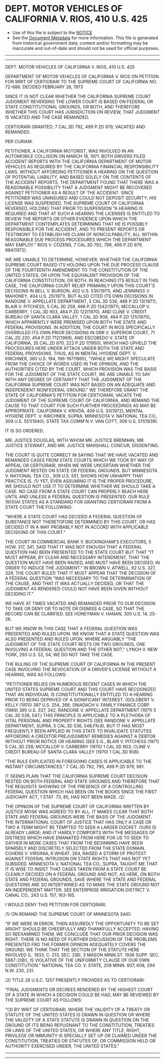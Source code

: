 ---
---

# DEPT. MOTOR VEHICLES OF CALIFORNIA V. RIOS, 410 U.S. 425

* Use of this file is subject to the [NOTICE](https://github.com/publicdocs/notice/blob/master/NOTICE)
* See the [Document Metadata](../../../) for more information.
  This file is generated from historical government data; content and/or formatting may be inaccurate and out-of-date and should not be used for official purposes.

----------
----------

DEPT. MOTOR VEHICLES OF CALIFORNIA V. RIOS, 410 U.S. 425

DEPARTMENT OF MOTOR VEHICLES OF CALIFORNIA V. RIOS ON PETITION FOR WRIT OF CERTIORARI TO THE SUPREME COURT OF CALIFORNIA NO. 72-686.  DECIDED FEBRUARY 26, 1973

SINCE IT IS NOT CLEAR WHETHER THE CALIFORNIA SUPREME COURT JUDGMENT REVERSING THE LOWER COURT IS BASED ON FEDERAL OR STATE CONSTITUTIONAL GROUNDS, OR BOTH, AND THEREFORE WHETHER THIS COURT HAS JURISDICTION ON REVIEW, THAT JUDGMENT IS VACATED AND THE CASE REMANDED.

CERTIORARI GRANTED; 7 CAL.3D 792, 499 P.2D 979, VACATED AND REMANDED.

PER CURIAM.

PETITIONER, A CALIFORNIA MOTORIST, WAS INVOLVED IN AN AUTOMOBILE COLLISION ON MARCH 18, 1971.  BOTH DRIVERS FILED ACCIDENT REPORTS WITH THE CALIFORNIA DEPARTMENT OF MOTOR VEHICLES AS REQUIRED BY THE CALIFORNIA FINANCIAL RESPONSIBILITY LAWS.  WITHOUT AFFORDING PETITIONER A HEARING ON THE QUESTION OF POTENTIAL LIABILITY, AND BASED SOLELY ON THE CONTENTS OF THE ACCIDENT REPORTS, THE DEPARTMENT FOUND THAT THERE WAS A REASONABLE POSSIBILITY THAT A JUDGMENT MIGHT BE RECOVERED AGAINST PETITIONER AS A RESULT OF THE ACCIDENT.  SINCE PETITIONER WAS UNINSURED AND COULD NOT DEPOSIT SECURITY, HIS LICENSE WAS SUSPENDED.  THE SUPREME COURT OF CALIFORNIA REVERSED, HOLDING THAT PRIOR TO SUSPENSION "A HEARING IS REQUIRED AND THAT AT SUCH A HEARING THE LICENSEE IS ENTITLED TO REVIEW THE REPORTS OR OTHER EVIDENCE UPON WHICH THE DEPARTMENT CONTEMPLATES DETERMINING THAT HE IS POSSIBLY RESPONSIBLE FOR THE ACCIDENT, AND TO PRESENT REPORTS OR TESTIMONY TO ESTABLISH HIS CLAIM OF NONCULPABILITY, ALL WITHIN REASONABLE DUE PROCESS PROCEDURES WHICH THE DEPARTMENT MAY EMPLOY."  RIOS V. COZENS, 7 CAL.3D 792, 799, 499 P.2D 979, 984(1972).

WE ARE UNABLE TO DETERMINE, HOWEVER, WHETHER THE CALIFORNIA SUPREME COURT BASED ITS HOLDING UPON THE DUE PROCESS CLAUSE OF THE FOURTEENTH AMENDMENT TO THE CONSTITUTION OF THE UNITED STATES, OR UPON THE EQUIVALENT PROVISION OF THE CALIFORNIA CONSTITUTION, OR BOTH.  IN REACHING ITS RESULT IN THIS CASE, THE CALIFORNIA COURT RELIEF PRIMARILY UPON THIS COURT'S DECISIONS IN BELL V. BURSON, 402 U.S. 535(1971), AND JENNINGS V. MAHONEY, 404 U.S. 25(1971), BUT ALSO CITED ITS OWN DECISIONS IN RANDONE V. APPELLATE DEPARTMENT, 5 CAL.3D 536, 488 P.2D 13(1971); BLAIR V. PITCHESS, 5 CAL.3D 258, 486 P.2D 1242(1971); MCCALLOP V. CARBERRY, 1 CAL.3D 903, 464 P.2D 122(1970), AND CLINE V. CREDIT BUREAU OF SANTA CLARA VALLEY, 1 CAL.3D 908, 464 P.2D 125(1970), WHICH APPARENTLY WERE PREMISED UPON BOTH THE STATE AND FEDERAL PROVISIONS.  IN ADDITION, THE COURT IN RIOS SPECIFICALLY OVERRULED ITS OWN PRIOR DECISIONS IN ORR V. SUPERIOR COURT, 71 CAL.2D 220, 454 P.2D 712(1969), AND ESCOBEDO V. STATE OF CALIFORNIA, 35 CAL.2D 870, 222 P.2D 1(1950), WHICH HAD UPHELD THE PROCEDURES HERE UNDER ATTACK UNDER BOTH THE STATE AND FEDERAL PROVISIONS.  THUS, AS IN MENTAL HYGIENE DEPT. V. KIRCHNER, 380 U.S. 194, 196-197(1965), "(WHILE WE MIGHT SPECULATE FROM THE CHOICE OF WORDS USED IN THE OPINION, AND THE AUTHORITIES CITED BY THE COURT, WHICH PROVISION WAS THE BASIS FOR THE JUDGMENT OF THE STATE COURT, WE ARE UNABLE TO SAY WITH ANY DEGREE OF CERTAINTY THAT THE JUDGMENT OF THE CALIFORNIA SUPREME COURT WAS NOT BASED ON AN ADEQUATE AND INDEPENDENT NONFEDERAL GROUND."  WE THEREFORE GRANT THE STATE OF CALIFORNIA'S PETITION FOR CERTIORARI, VACATE THE JUDGMENT OF THE SUPREME COURT OF CALIFORNIA, AND REMAND THE CAUSE TO THAT COURT FOR SUCH FURTHER PROCEEDINGS AS MAY BE APPROPRIATE.  CALIFORNIA V. KRIVDA, 409 U.S. 33(1972); MENTAL HYGIENE DEPT. V. KIRCHNER, SUPRA; MINNESOTA V. NATIONAL TEA CO., 309 U.S. 551(1940); STATE TAX COMM'N V. VAN COTT, 306 U.S. 511(1939).

IT IS SO ORDERED.

MR. JUSTICE DOUGLAS, WITH WHOM MR. JUSTICE BRENNAN, MR. JUSTICE STEWART, AND MR. JUSTICE MARSHALL CONCUR, DISSENTING.

THE COURT IS QUITE CORRECT IN SAYING THAT WE HAVE VACATED AND REMANDED CASES FROM STATE COURTS WHICH WE TOOK BY WAY OF APPEAL OR CERTIORARI, WHEN WE WERE UNCERTAIN WHETHER THE JUDGMENT RESTED ON STATE OR FEDERAL GROUNDS.  BUT MINNESOTA V. NATIONAL TEA CO., 309 U.S. 551, SHOWS HOW UNHAPPY THAT PRACTICE IS.  /1/  YET, EVEN ASSUMING IT IS THE PROPER PROCEDURE, WE SHOULD NOT USE IT TO DETERMINE WHETHER WE SHOULD TAKE A CASE.  NO CASE FROM A STATE COURT CAN PROPERLY REACH HERE UNTIL AND UNLESS A FEDERAL QUESTION IS PRESENTED.  OUR RULE 19(1)(A) STATES AS A STANDARD FOR GRANTING CERTIORARI FROM A STATE COURT THE FOLLOWING:

"WHERE A STATE COURT HAS DECIDED A FEDERAL QUESTION OF SUBSTANCE NOT THERETOFORE DETERMINED BY THIS COURT, OR HAS DECIDED IT IN A WAY PROBABLY NOT IN ACCORD WITH APPLICABLE DECISIONS OF THIS COURT."

THE COURT IN COMMERCIAL BANK V. BUCKINGHAM'S EXECUTORS, 5 HOW.  317, 341, SAID THAT IT WAS NOT ENOUGH THAT A FEDERAL QUESTION HAD BEEN PRESENTED TO THE STATE COURT BUT THAT "IT MUST APPEAR, BY CLEAR AND NECESSARY INTENDMENT, THAT THE QUESTION MUST HAVE BEEN RAISED, AND MUST HAVE BEEN DECIDED, IN ORDER TO INDUCE THE JUDGMENT."  IN BROWN V. ATWELL, 92 U.S. 327, 329, THE COURT RULED THAT IT MUST APPEAR THAT THE DECISION OF A FEDERAL QUESTION "WAS NECESSARY TO THE DETERMINATION OF THE CAUSE, AND THAT IT WAS ACTUALLY DECIDED, OR THAT THE JUDGMENT AS RENDERED COULD NOT HAVE BEEN GIVEN WITHOUT DECIDING IT."

WE HAVE AT TIMES VACATED AND REMANDED PRIOR TO OUR DECISION TO TAKE OR DENY OR TO NOTE OR DISMISS A CASE, SO THAT THE RECORD CAN BE CLARIFIED.  SEE HONEYMAN V. HANAN, 300 U.S. 14, 25-26.

BUT WE KNOW IN THIS CASE THAT A FEDERAL QUESTION WAS PRESENTED AND RULED UPON.  WE KNOW THAT A STATE QUESTION WAS ALSO PRESENTED AND RULED UPON.  WHERE ARGUABLY "THE JUDGMENT OF THE STATE COURT RESTS ON TWO GROUNDS, ONE INVOLVING A FEDERAL QUESTION AND THE OTHER NOT," LYNCH V. NEW YORK, 293 U.S. 52, 54, WE DO NOT TAKE THE CASE.

THE RULING OF THE SUPREME COURT OF CALIFORNIA IN THE PRESENT CASE INVOLVING THE REVOCATION OF A DRIVER'S LICENSE WITHOUT A HEARING, WAS AS FOLLOWS:

"PETITIONER RELIES ON NUMEROUS RECENT CASES IN WHICH THE UNITED STATES SUPREME COURT AND THIS COURT HAVE RECOGNIZED THAT AN INDIVIDUAL IS CONSTITUTIONALLY ENTITLED TO A HEARING PRIOR TO BEING DEPRIVED OF A SIGNIFICANT INTEREST.  (GOLDBERT V. KELLY (1970) 397 U.S. 254, 266; SNIADACH V. FAMILY FINANCE CORP. (1969) 395 U.S. 337, 342, RANDONE V. APPELLATE DEPARTMENT (1971) 5 CAL.3D 536, 547.)  THIS PRINCIPLE IS APPLICABLE TO A PLETHORA OF VITAL PERSONAL AND PROPERTY RIGHTS (SEE RANDONE V. APPELLATE DEPARTMENT, SUPRA, 5 CAL.3D 536, 548,FN.8), BUT IT HAS MOST FREQUENTLY BEEN APPLIED IN THIS STATE TO INVALIDATE STATUTES AFFORDING A CREDITOR PREJUDGMENT REMEDIES AGAINST A DEBTOR WITHOUT PRIOR NOTICE OR HEARING (SEE E.G., BLAIR V. PITCHESS (1971) 5 CAL.3D 258; MCCALLOP V. CARBERRY (1970) 1 CAL.3D 903; CLINE V. CREDIT BUREAU OF SANTA CLARA VALLEY (1970) 1 CAL.3D 908).

"THE RULE EXPLICATED IN FOREGOING CASES IS APPLICABLE TO THE INSTANT CIRCUMSTANCES."  7 CAL.3D 792, 795, 499 P.2D 979, 981.

IT SEEMS PLAIN THAT THE CALIFORNIA SUPREME COURT DECISION RESTED ON BOTH FEDERAL AND STATE GROUNDS AND THEREFORE THAT THE REQUISITE SHOWING OF THE PRESENCE OF A CONTROLLING FEDERAL QUESTION WHICH HAS BEEN ON THE BOOKS SINCE THE FIRST JUDICIARY ACT, 1 STAT. 73, 85, HAS NOT BEEN MADE.  /2/

THE OPINION OF THE SUPREME COURT OF CALIFORNIA WRITTEN BY JUSTICE MOSK WAS AGREED TO BY ALL.  IT MAKES CLEAR THAT BOTH STATE AND FEDERAL GROUNDS WERE THE BASIS OF THE JUDGMENT.  THE INTERNATIONAL COURT OF JUSTICE THAT HAS ONLY A CASE OR TWO A TERM MIGHT BE TEMPTED TO SEEK A LARGER DOCKET.  OURS IS ALREADY LARGE; AND IT HARDLY COMPORTS WITH THE MESSAGES OF DISTRESS WHICH HAVE EMANATED FROM HERE FOR US TO SEEK TO GATHER IN MORE CASES THAT FROM THE BEGINNING HAVE BEEN SPARSELY AND DISCRETELY SELECTED FROM THE STATE DOMAIN.  COHENS V. VIRGINIA, 6 WHEAT.  264, RAISED A STORM OF PROTEST AGAINST FEDERAL INTRUSION ON STATE RIGHTS THAT HAS NOT YET SUBSIDED.  MINNESOTA V. NATIONAL TEA CO., SUPRA, TAUGHT ME THAT IT IS WISE TO INSIST THAT CASES TAKEN FROM A STATE COURT BE CLEARLY DECIDED ON A FEDERAL GROUND AND NOT, AS HERE, ON BOTH STATE AND FEDERAL GROUNDS, SAVE WHERE THE STATE AND FEDERAL QUESTIONS ARE SO INTERTWINED AS TO MAKE THE STATE GROUND NOT AN INDEPENDENT MATTER.  SEE ENTERPRISE IRRIGATION DISTRICT V. CANAL CO., 243 U.S. 157, 163-165.

I WOULD DENY THIS PETITION FOR CERTIORARI.

/1/  ON REMAND THE SUPREME COURT OF MINNESOTA SAID:

"IF WE WERE IN ERROR, THEN ASSUREDLY THE OPPORTUNITY TO BE SET ARIGHT SHOULD BE CHEERFULLY AND THANKFULLY ACCEPTED.  HAVING SO REEXAMINED THEM, WE CONCLUDE THAT OUR PRIOR DECISION WAS RIGHT.  THERE IS NO NEED OF FURTHER DISCUSSION OF THE PROBLEMS PRESENTED FRO THE FORMER OPINION ADEQUATELY COVERS THE GROUND.  WE THINK THAT THE SECTION OF THE STATUTE HERE INVOLVED (L. 1933, C. 213, SEC. 2(B), 3 MASON MINN.ST. 1936 SUPP. SEC. 5887-2(B)), IS VIOLATIVE OF THE UNIFORMITY CLAUSE OF OUR OWN CONSTITUTION."  NATIONAL TEA CO. V. STATE, 208 MINN. 607, 608, 294 N.W. 230, 231.

/2/  TITLE 28 U.S.C. 1257 PRESENTLY PROVIDES AS TO CERTIORARI:

"FINAL JUDGMENTS OR DECREES RENDERED BY THE HIGHEST COURT OF A STATE IN WHICH A DECISION COULD BE HAD, MAY BE REVIEWED BY THE SUPREME COURT AS FOLLOWS:

"(3) BY WRIT OF CERTIORARI, WHERE THE VALIDITY OF A TREATY OR STATUTE OF THE UNITED STATES IS DRAWN IN QUESTION OR WHERE THE VALIDITY OF A STATE STATUTE IS DRAWN IN QUESTION ON THE GROUND OF ITS BEING REPUGNANT TO THE CONSTITUTION, TREATIES OR LAWS OF THE UNITED STATES, OR WHERE ANY TITLE, RIGHT, PRIVILEGE OR IMMUNITY IS SPECIALLY SET UP OR CLAIMED UNDER THE CONSTITUTION, TREATIES OR STATUTES OF, OR COMMISSION HELD OR AUTHORITY EXERCISED UNDER, THE UNITED STATES."


----------
----------

